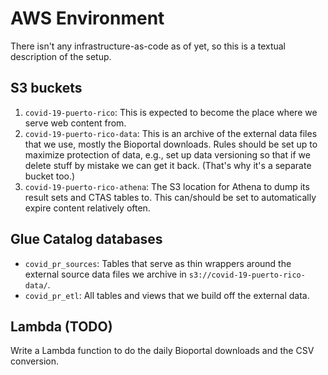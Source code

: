 # AWS Environment

There isn't any infrastructure-as-code as of yet, so this is a
textual description of the setup.


## S3 buckets

1. `covid-19-puerto-rico`: This is expected to become the place
   where we serve web content from.
2. `covid-19-puerto-rico-data`: This is an archive of the external
   data files that we use, mostly the Bioportal downloads.  Rules
   should be set up to maximize protection of data, e.g., set up 
   data versioning so that if we delete stuff by mistake we can 
   get it back. (That's why it's a separate bucket too.)
3. `covid-19-puerto-rico-athena`: The S3 location for Athena to
   dump its result sets and CTAS tables to. This can/should be 
   set to automatically expire content relatively often.


## Glue Catalog databases

* `covid_pr_sources`: Tables that serve as thin wrappers around the
  external source data files we archive in `s3://covid-19-puerto-rico-data/`.
* `covid_pr_etl`: All tables and views that we build off the external data.


## Lambda (TODO)

Write a Lambda function to do the daily Bioportal downloads and the
CSV conversion.